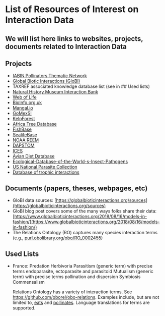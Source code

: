 # List of Resources of Interest on Interaction Data

## We will list here links to websites, projects, documents related to Interaction Data

## Projects
- [IABIN Pollinators Thematic Network](http://www.biocomp.org.br/iabinptn)
- [Global Biotic Interactions (GloBI)](http://www.globalbioticinteractions.org)
- TAXREF associated knowledge database list (see in ## Used lists)
- [Natural History Museum Interaction Bank](http://data.nhm.ac.uk/dataset/nhm-ib) 
- [Web of Life](http://web-of-life.es)
- [BioInfo.org.uk](http://bioinfo.org.uk)
- [Mangal.io](http://mangal.io)
- [GoMexSI](http://gomexsi.tamucc.edu)
- [KelpForest](http://kelpforest.ucsc.edu)
- [Africa Tree Database](https://dx.doi.org/10.6084/m9.figshare.1526128)
- [FishBase](http://fishbase.org)
- [SealifeBase](http://sealifebase.org)
- [NOAA REEM](https://www.afsc.noaa.gov/REFM/REEM/Default.php)
- [DAPSTOM](https://data.gov.uk/dataset/dapstom)
- [ICES](http://www.ices.dk/marine-data/data-portals/Pages/Fish-stomach.aspx)
- [Avian Diet Database](https://github.com/hurlbertlab/dietdatabase)
- [Ecological-Database-of-the-World-s-Insect-Pathogens](http://cricket.inhs.uiuc.edu/edwipweb/edwipabout.htm)
- [US National Parasite Collection](http://invertebrates.si.edu/parasites.htm)
- [Database of trophic interactions](https://sites.google.com/site/foodwebsdatabase/)


## Documents (papers, theses, webpages, etc)
- GloBI data sources: [https://globalbioticinteractions.org/sources](https://globalbioticinteractions.org/sources)
- GloBI blog post covers some of the many ways folks share their data: [https://www.globalbioticinteractions.org/2018/08/16/models-in-fashion/](https://www.globalbioticinteractions.org/2018/08/16/models-in-fashion/)
- The Relations Ontology (RO) captures many species interaction terms (e.g., [purl.obolibrary.org/obo/RO_0002455](purl.obolibrary.org/obo/RO_0002455))

## Used Lists
* France:
  Predation
  Herbivoria
  Parasitism (generic term) with precise terms endoparasite, ectoparasite and parasitoid
  Mutualism (generic term) with precise terms pollination and dispersion
  Symbiosis
  Commensalism
  
  Relations Ontology has a variety of interaction terms. See https://github.com/oborel/obo-relations. Examples include, but are not limited to, [eats](http://purl.obolibrary.org/obo/RO_0002470) and [pollinates](http://www.ontobee.org/ontology/RO?iri=http://purl.obolibrary.org/obo/RO_0002455). Language translations for terms are supported. 
